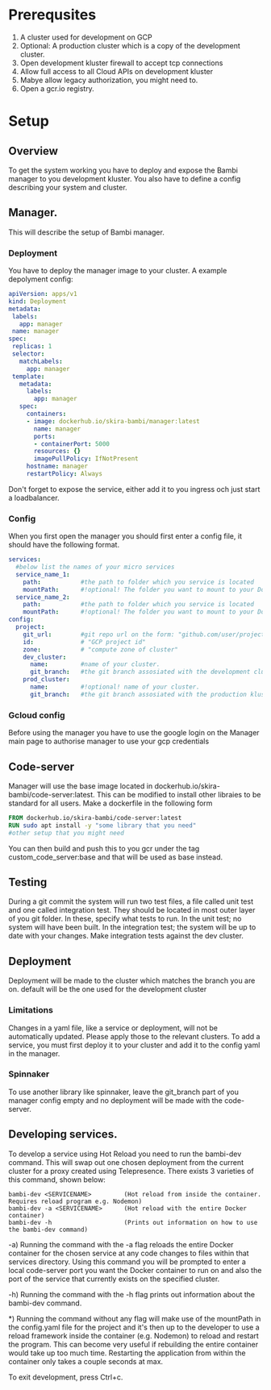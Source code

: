 # Prerequsites
1. A cluster used for development on GCP
2. Optional: A production cluster which is a copy of the development cluster.
3. Open development kluster firewall to accept tcp connections
4. Allow full access to all Cloud APIs on development kluster
5. Mabye allow legacy authorization, you might need to. 
6. Open a gcr.io registry.

# Setup
## Overview
To get the system working you have to deploy and expose the Bambi manager to you development kluster.
You also have to define a config describing your system and cluster.

## Manager.
This will describe the setup of Bambi manager.

### Deployment
You have to deploy the manager image to your cluster.
A example depolyment config:
``` YAML
apiVersion: apps/v1
kind: Deployment
metadata:
 labels:
   app: manager
 name: manager
spec:
 replicas: 1
 selector:
   matchLabels:
     app: manager
 template:
   metadata:
     labels:
       app: manager
   spec:
     containers:
     - image: dockerhub.io/skira-bambi/manager:latest
       name: manager
       ports:
       - containerPort: 5000
       resources: {}
       imagePullPolicy: IfNotPresent
     hostname: manager
     restartPolicy: Always
```
Don't forget to expose the service, either add it to you ingress och just start a loadbalancer.

### Config
When you first open the manager you should first enter a config file, it should have the following format.
``` Yaml
services:
  #below list the names of your micro services
  service_name_1: 
    path:           #the path to folder which you service is located
    mountPath:      #!optional! The folder you want to mount to your Docker container while developing using a specific hot reload option
  service_name_2:
    path:           #the path to folder which you service is located
    mountPath:      #!optional! The folder you want to mount to your Docker container while developing using a specific hot reload option
config:
  project:
    git_url:        #git repo url on the form: "github.com/user/project.git"
    id:             # "GCP project id"
    zone:           # "compute zone of cluster"
    dev_cluster:
      name:         #name of your cluster.
      git_branch:   #the git branch assosiated with the development cluster
    prod_cluster:
      name:         #!optional! name of your cluster.
      git_branch:   #the git branch assosiated with the production kluster
```
### Gcloud config
Before using the manager you have to use the google login on the Manager main page to authorise 
manager to use your gcp credentials


## Code-server
Manager will use the base image located in dockerhub.io/skira-bambi/code-server:latest.
This can be modified to install other libraies to be standard for all users.
Make a dockerfile in the following form
```dockerfile
FROM dockerhub.io/skira-bambi/code-server:latest
RUN sudo apt install -y "some library that you need"
#other setup that you might need 
```
You can then build and push this to you gcr under the tag custom_code_server:base and that will be used as base instead.

## Testing
During a git commit the system will run two test files, a file called unit test and one called integration test.
They should be located in most outer layer of you git folder. In these, specify what tests to run.
In the unit test; no system will have been built. In the integration test; the system will be up to date with your changes. Make integration tests against the dev cluster.

## Deployment
Deployment will be made to the cluster which matches the branch you are on. default will be the one used for the development cluster
### Limitations
Changes in a yaml file, like a service or deployment, will not be automatically updated. Please apply those to the relevant clusters. To add a service, you must first deploy it to your cluster and add it to the config yaml in the manager.
### Spinnaker
To use another library like spinnaker, leave the git_branch part of you manager config empty and no deployment will be made with the code-server. 

## Developing services.
To develop a service using Hot Reload you need to run the bambi-dev command. This will swap out one chosen deployment from the current cluster for a proxy created using Telepresence. There exists 3 varieties of this command, shown below:

```
bambi-dev <SERVICENAME>         (Hot reload from inside the container. Requires reload program e.g. Nodemon)
bambi-dev -a <SERVICENAME>      (Hot reload with the entire Docker container)
bambi-dev -h                    (Prints out information on how to use the bambi-dev command)
```

-a) Running the command with the -a flag reloads the entire Docker container for the chosen service at any code
changes to files within that services directory. Using this command you will be prompted to enter a local code-server port
you want the Docker container to run on and also the port of the service that currently exists on the specified cluster.

-h) Running the command with the -h flag prints out information about the bambi-dev command.

*) Running the command without any flag will make use of the mountPath in the config.yaml file for the project and it's then
up to the developer to use a reload framework inside the container (e.g. Nodemon) to reload and restart the program.
This can become very useful if rebuilding the entire container would take up too much time. Restarting the application
from within the container only takes a couple seconds at max.

To exit development, press Ctrl+c.
